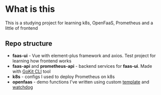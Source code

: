 # What is this
This is a studying project for learning k8s, OpenFaaS, Prometheus and a little of frontend

## Repo structure
- **faas-ui** - Vue with element-plus framework and axios. Test project for learning how frontend works
- **faas-api** and **prometheus-api** - backend services for **faas-ui**. Made with [GoKit CLI](https://github.com/kujtimiihoxha/kit) tool
- **k8s** - configs I used to deploy Prometheus on k8s
- **openfaas** - demo functions I've written using custom [template](https://github.com/borodun/of-templates) and [watchdog](https://github.com/borodun/of-watchdog)